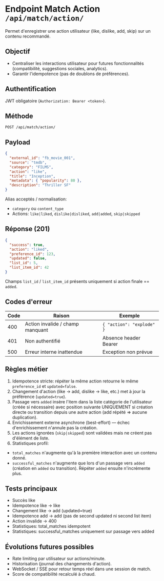 # Endpoint Match Action `/api/match/action/`

Permet d'enregistrer une action utilisateur (like, dislike, add, skip) sur un contenu recommandé.

## Objectif

- Centraliser les interactions utilisateur pour futures fonctionnalités (compatibilité, suggestions sociales, analytics).
- Garantir l'idempotence (pas de doublons de préférences).

## Authentification

JWT obligatoire (`Authorization: Bearer <token>`).

## Méthode

`POST /api/match/action/`

## Payload

```json
{
  "external_id": "fb_movie_001",
  "source": "tmdb",
  "category": "FILMS",
  "action": "like",
  "title": "Inception",
  "metadata": { "popularity": 80 },
  "description": "Thriller SF"
}
```

Alias acceptés / normalisation:

- `category` ou `content_type`
- Actions: `like|liked`, `dislike|disliked`, `add|added`, `skip|skipped`

## Réponse (201)

```json
{
  "success": true,
  "action": "liked",
  "preference_id": 123,
  "updated": false,
  "list_id": 5,
  "list_item_id": 42
}
```

Champs `list_id` / `list_item_id` présents uniquement si action finale == `added`.

## Codes d'erreur

| Code | Raison                           | Exemple                   |
| ---- | -------------------------------- | ------------------------- |
| 400  | Action invalide / champ manquant | `{ "action": "explode" }` |
| 401  | Non authentifié                  | Absence header Bearer     |
| 500  | Erreur interne inattendue        | Exception non prévue      |

## Règles métier

1. Idempotence stricte: répéter la même action retourne le même `preference_id` et `updated=false`.
2. Changement d'action (like -> add, dislike -> like, etc.) met à jour la préférence (`updated=true`).
3. Passage vers `added` insère l'item dans la liste catégorie de l'utilisateur (créée si nécessaire) avec position suivante UNIQUEMENT si création directe ou transition depuis une autre action (add répété => aucune duplication).
4. Enrichissement externe asynchrone (best-effort) — échec d'enrichissement n'annule pas la création.
5. Les actions ignorées (`skip|skipped`) sont validées mais ne créent pas d'élément de liste.
6. Statistiques profil:

 - `total_matches` n'augmente qu'à la première interaction avec un contenu donné.
 - `successful_matches` n'augmente que lors d'un passage vers `added` (création en `added` ou transition). Répéter `added` ensuite n'incrémente plus.

## Tests principaux

- Succès like
- Idempotence like -> like
- Changement like -> add (updated=true)
- Idempotence add -> add (pas de second updated ni second list item)
- Action invalide -> 400
- Statistiques: total_matches idempotent
- Statistiques: successful_matches uniquement sur passage vers added

## Évolutions futures possibles

- Rate limiting par utilisateur sur actions/minute.
- Historisation (journal des changements d'action).
- WebSocket / SSE pour retour temps réel dans une session de match.
- Score de compatibilité recalculé à chaud.
